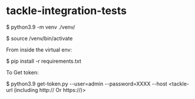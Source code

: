 # tackle-integration-tests

$ python3.9 -m venv ./venv/

$ source /venv/bin/activate

From inside the virtual env:

$ pip install -r requirements.txt

To Get token:

$ python3.9 get-token.py --user=admin --password=XXXX --host <tackle-url (including http:// Or https://)>

